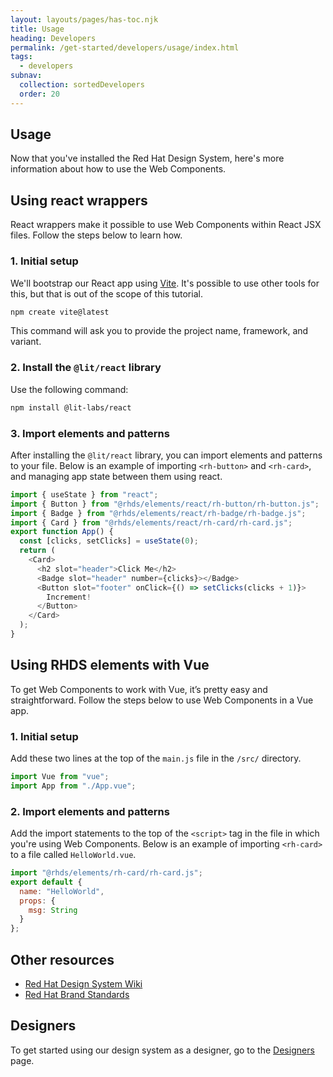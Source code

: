 ```yaml
---
layout: layouts/pages/has-toc.njk
title: Usage
heading: Developers
permalink: /get-started/developers/usage/index.html
tags:
  - developers
subnav:
  collection: sortedDevelopers
  order: 20
---
```


<script type="module" data-helmet>
  import '@uxdot/elements/uxdot-example.js';
  import '@rhds/elements/rh-code-block/rh-code-block.js';
</script>

## Usage

Now that you've installed the Red Hat Design System, here's more information
about how to use the Web Components.

## Using react wrappers

React wrappers make it possible to use Web Components within React JSX files.
Follow the steps below to learn how.

### 1. Initial setup

We'll bootstrap our React app using [Vite][vite]. It's possible to use other
tools for this, but that is out of the scope of this tutorial.

```sh rhcodeblock
npm create vite@latest
```

This command will ask you to provide the project name, framework, and variant.

### 2. Install the `@lit/react` library

Use the following command:

```sh rhcodeblock
npm install @lit-labs/react
```

### 3. Import elements and patterns

After installing the `@lit/react` library, you can import elements and patterns
to your file. Below is an example of importing `<rh-button>` and `<rh-card>`, and
managing app state between them using react.

```js rhcodeblock
import { useState } from "react";
import { Button } from "@rhds/elements/react/rh-button/rh-button.js";
import { Badge } from "@rhds/elements/react/rh-badge/rh-badge.js";
import { Card } from "@rhds/elements/react/rh-card/rh-card.js";
export function App() {
  const [clicks, setClicks] = useState(0);
  return (
    <Card>
      <h2 slot="header">Click Me</h2>
      <Badge slot="header" number={clicks}></Badge>
      <Button slot="footer" onClick={() => setClicks(clicks + 1)}>
        Increment!
      </Button>
    </Card>
  );
}
```

## Using RHDS elements with Vue

To get Web Components to work with Vue, it’s pretty easy and straightforward.
Follow the steps below to use Web Components in a Vue app.

### 1. Initial setup

Add these two lines at the top of the `main.js` file in the `/src/` directory.

```js rhcodeblock
import Vue from "vue";
import App from "./App.vue";
```

### 2. Import elements and patterns

Add the import statements to the top of the `<script>` tag in the file in which
you're using Web Components. Below is an example of importing `<rh-card>` to a
file called `HelloWorld.vue`.

```js rhcodeblock
import "@rhds/elements/rh-card/rh-card.js";
export default {
  name: "HelloWorld",
  props: {
    msg: String
  }
};
```

## Other resources

- [Red Hat Design System Wiki][redhatdesignsystemwiki]
- [Red Hat Brand Standards][redhatbrandstandards]

<uxdot-feedback>
  <h2>Designers</h2>
  <p>To get started using our design system as a designer, go to the <a href="/get-started/designers">Designers</a> page.</p>
</uxdot-feedback>

[vite]: https://vitejs.dev/guide/#scaffolding-your-first-vite-project
[redhatdesignsystemwiki]: https://github.com/RedHat-UX/red-hat-design-system/wiki
[redhatbrandstandards]: https://www.redhat.com/en/about/brand/standards
